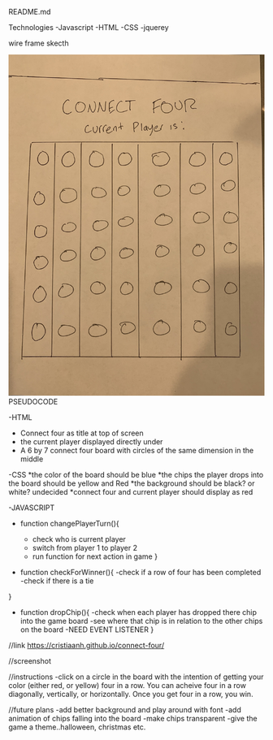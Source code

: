 README.md




<title>CONNECT FOUR</title>

Technologies
-Javascript
-HTML
-CSS
-jquerey

wire frame skecth 

![wire frame sketch](wireframe.JPG)
PSEUDOCODE

-HTML
* Connect four as title at top of screen
* the current player displayed directly under
* A 6 by 7 connect four board with circles of the same dimension in the middle


-CSS
*the color of the board should be blue
*the chips the player drops into the board should be yellow and Red 
*the background should be black? or white? undecided
*connect four and current player should display as red 


-JAVASCRIPT
* function changePlayerTurn(){
    - check who is current player
    - switch from player 1 to player 2
    - run function for next action in game
  }

* function checkForWinner(){
    -check if a row of four has been completed
    -check if there is a tie

}

* function dropChip(){
    -check when each player has dropped there chip into the game board
    -see where that chip is in relation to the other chips on the board
    -NEED EVENT LISTENER
}

//link
https://cristiaanh.github.io/connect-four/

//screenshot


//instructions
-click on a circle in the board with the intention of getting your color (either red, or yellow) four in a row. You can acheive four in a row diagonally, vertically, or horizontally. Once you get four in a row, you win.

//future plans
-add  better background and play around with font
-add animation of chips falling into the board
-make chips transparent
-give the game a theme..halloween, christmas etc.